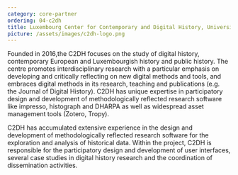 ```yaml
---
category: core-partner
ordering: 04-c2dh
title: Luxembourg Center for Contemporary and Digital History, University of Luxembourg.
picture: /assets/images/c2dh-logo.png
---
```



Founded in 2016,the C2DH focuses on the study of digital history, contemporary European and Luxembourgish history and public history. The centre promotes interdisciplinary research with a particular emphasis on developing and critically reflecting on new digital methods and tools, and embraces digital methods in its research, teaching and publications (e.g. the Journal of Digital History). C2DH has unique expertise in participatory design and development of methodologically reflected research software like impresso, histograph and DHARPA as well as widespread asset management tools (Zotero, Tropy). 

C2DH has accumulated extensive experience in the design and development of methodologically reflected research software for the exploration and analysis of historical data. Within the project, C2DH is responsible for the participatory design and development of user interfaces, several case studies in digital history research and the coordination of dissemination activities.
